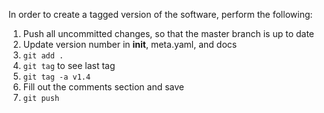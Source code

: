 In order to create a tagged version of the software, perform the following:

1. Push all uncommitted changes, so that the master branch is up to date
2. Update version number in __init__, meta.yaml, and docs
3. ```git add .```
4. ```git tag``` to see last tag
5. ```git tag -a v1.4```
6. Fill out the comments section and save
7. ```git push```
